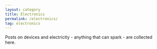```yaml
---
layout: category
title: Electronics
permalink: /electronics/
tag: electronics
---
```


Posts on devices and electricity - anything that can spark - are collected here.
